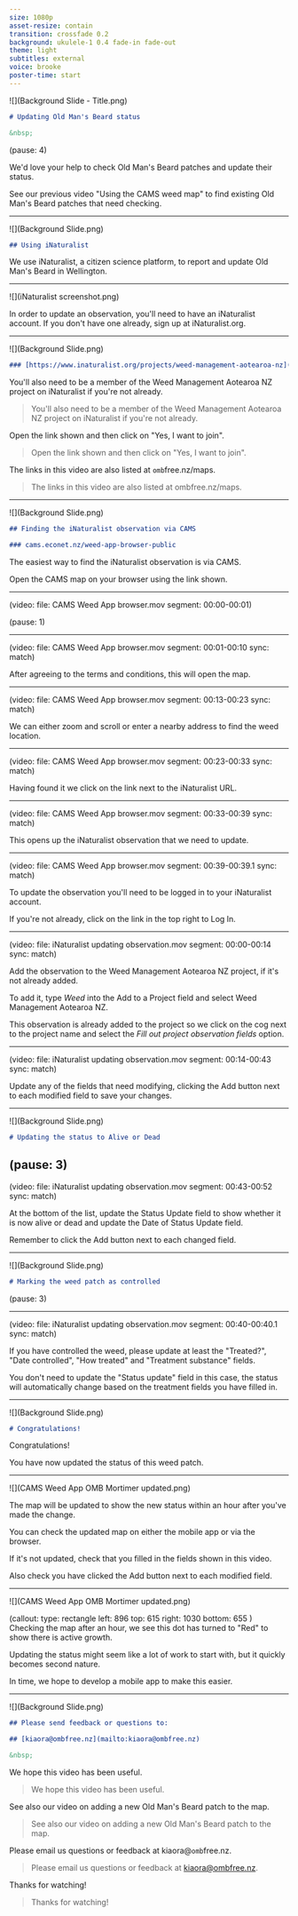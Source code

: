 ```yaml
---
size: 1080p
asset-resize: contain
transition: crossfade 0.2
background: ukulele-1 0.4 fade-in fade-out
theme: light
subtitles: external
voice: brooke
poster-time: start
---
```




![](Background Slide - Title.png)

```md
# Updating Old Man's Beard status

&nbsp;
```

(pause: 4)

We'd love your help to check Old Man's Beard patches and update their status.

See our previous video "Using the CAMS weed map" to find existing Old Man's Beard patches that need checking.

---

![](Background Slide.png)

```md
## Using iNaturalist
```

We use iNaturalist, a citizen science platform, to report and update Old Man's Beard in Wellington.

<!-- Observations are synchronised hourly from iNaturalist to the CAMS weed map.

iNaturalist provides a mobile app and can be used via a browser. 

To update the status of weed patches, we need to use the browser version (you can only currently update your own observations on mobile). -->

---
![](iNaturalist screenshot.png)

In order to update an observation, you'll need to have an iNaturalist account. If you don't have one already, sign up at iNaturalist.org.

---

![](Background Slide.png)

```md
### [https://www.inaturalist.org/projects/weed-management-aotearoa-nz](https://www.inaturalist.org/projects/weed-management-aotearoa-nz)
```

You'll also need to be a member of the Weed Management Aotearoa NZ project on iNaturalist if you're not already.

> You'll also need to be a member of the Weed Management Aotearoa NZ project on iNaturalist if you're not already.

Open the link shown and then click on "Yes, I want to join".

> Open the link shown and then click on "Yes, I want to join".

The links in this video are also listed at `omb`free.nz/maps.

> The links in this video are also listed at ombfree.nz/maps.

---

![](Background Slide.png)

```md
## Finding the iNaturalist observation via CAMS

### cams.econet.nz/weed-app-browser-public
```

The easiest way to find the iNaturalist observation is via CAMS.

Open the CAMS map on your browser using the link shown.

---
(video:
  file: CAMS Weed App browser.mov
  segment: 00:00-00:01)

(pause: 1)

---
(video:
  file: CAMS Weed App browser.mov
  segment: 00:01-00:10
  sync: match)

After agreeing to the terms and conditions, this will open the map.

---
(video:
  file: CAMS Weed App browser.mov
  segment: 00:13-00:23
  sync: match)

We can either zoom and scroll or enter a nearby address to find the weed location. 

---
(video:
  file: CAMS Weed App browser.mov
  segment: 00:23-00:33
  sync: match)

Having found it we click on the link next to the iNaturalist URL.

---
(video:
  file: CAMS Weed App browser.mov
  segment: 00:33-00:39
  sync: match)

This opens up the iNaturalist observation that we need to update.

---
(video:
  file: CAMS Weed App browser.mov
  segment: 00:39-00:39.1
  sync: match)

To update the observation you'll need to be logged in to your iNaturalist account. 

If you're not already, click on the link in the top right to Log In. 

---
(video:
  file: iNaturalist updating observation.mov
  segment: 00:00-00:14
  sync: match)

Add the observation to the Weed Management Aotearoa NZ project, if it's not already added. 

To add it, type *Weed* into the Add to a Project field and select Weed Management Aotearoa NZ.

This observation is already added to the project so we click on the cog next to the project name and select the *Fill out project observation fields* option.

---
(video:
  file: iNaturalist updating observation.mov
  segment: 00:14-00:43
  sync: match)

Update any of the fields that need modifying, clicking the Add button next to each modified field to save your changes.

---

![](Background Slide.png)

```md
# Updating the status to Alive or Dead
```

(pause: 3)
---
(video:
  file: iNaturalist updating observation.mov
  segment: 00:43-00:52
  sync: match)

At the bottom of the list, update the Status Update field to show whether it is now alive or dead and update the Date of Status Update field. 

Remember to click the Add button next to each changed field.

---

![](Background Slide.png)

```md
# Marking the weed patch as controlled
```

(pause: 3)

---
(video:
  file: iNaturalist updating observation.mov
  segment: 00:40-00:40.1
  sync: match)

If you have controlled the weed, please update at least the "Treated?", "Date controlled", "How treated" and "Treatment substance" fields. 

You don't need to update the "Status update" field in this case, the status will automatically change based on the treatment fields you have filled in.

---

![](Background Slide.png)

```md
# Congratulations!
```

Congratulations!

You have now updated the status of this weed patch.

---

![](CAMS Weed App OMB Mortimer updated.png)

The map will be updated to show the new status within an hour after you've made the change.

You can check the updated map on either the mobile app or via the browser.

If it's not updated, check that you filled in the fields shown in this video. 

Also check you have clicked the Add button next to each modified field.

---
![](CAMS Weed App OMB Mortimer updated.png)

(callout:
  type: rectangle
  left: 896
  top: 615
  right: 1030
  bottom: 655
)
Checking the map after an hour, we see this dot has turned to "Red" to show there is active growth.

Updating the status might seem like a lot of work to start with, but it quickly becomes second nature.

In time, we hope to develop a mobile app to make this easier.

---

![](Background Slide.png)

```md
## Please send feedback or questions to:

## [kiaora@ombfree.nz](mailto:kiaora@ombfree.nz)

&nbsp;
```

We hope this video has been useful.

> We hope this video has been useful.

See also our video on adding a new Old Man's Beard patch to the map.

> See also our video on adding a new Old Man's Beard patch to the map.

Please email us questions or feedback at kiaora@`omb`free.nz.

> Please email us questions or feedback at kiaora@ombfree.nz.

Thanks for watching!

> Thanks for watching!